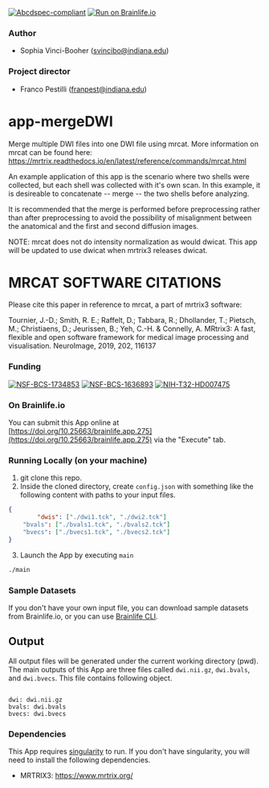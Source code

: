 
[![Abcdspec-compliant](https://img.shields.io/badge/ABCD_Spec-v1.1-green.svg)](https://github.com/brain-life/abcd-spec)
[![Run on Brainlife.io](https://img.shields.io/badge/Brainlife-bl.app.219-blue.svg)](https://doi.org/10.25663/brainlife.app.275)

### Author
- Sophia Vinci-Booher (svincibo@indiana.edu)

### Project director
- Franco Pestilli (franpest@indiana.edu)

# app-mergeDWI

Merge multiple DWI files into one DWI file using mrcat. More information on mrcat can be found here: https://mrtrix.readthedocs.io/en/latest/reference/commands/mrcat.html

An example application of this app is the scenario where two shells were collected, but each shell was collected with it's own scan. In this example, it is desireable to concatenate -- merge -- the two shells before analyzing.

It is recommended that the merge is performed before preprocessing rather than after preprocessing to avoid the possibility of misalignment between the anatomical and the first and second diffusion images.

NOTE: mrcat does not do intensity normalization as would dwicat. This app will be updated to use dwicat when mrtrix3 releases dwicat.

# MRCAT SOFTWARE CITATIONS

Please cite this paper in reference to mrcat, a part of mrtrix3 software:

Tournier, J.-D.; Smith, R. E.; Raffelt, D.; Tabbara, R.; Dhollander, T.; Pietsch, M.; Christiaens, D.; Jeurissen, B.; Yeh, C.-H. & Connelly, A. MRtrix3: A fast, flexible and open software framework for medical image processing and visualisation. NeuroImage, 2019, 202, 116137


### Funding 
[![NSF-BCS-1734853](https://img.shields.io/badge/NSF_BCS-1734853-blue.svg)](https://nsf.gov/awardsearch/showAward?AWD_ID=1734853)
[![NSF-BCS-1636893](https://img.shields.io/badge/NSF_BCS-1636893-blue.svg)](https://nsf.gov/awardsearch/showAward?AWD_ID=1636893)
[![NIH-T32-HD007475](https://img.shields.io/badge/NIH_T32-HD007475-blue.svg)](https://www.nichd.nih.gov/grants-contracts/training-careers/extramural/institutional)

### On Brainlife.io

You can submit this App online at [https://doi.org/10.25663/brainlife.app.275](https://doi.org/10.25663/brainlife.app.275) via the "Execute" tab.

### Running Locally (on your machine)

1. git clone this repo.
2. Inside the cloned directory, create `config.json` with something like the following content with paths to your input files.

```json
{
        "dwis": ["./dwi1.tck", "./dwi2.tck"] 
	"bvals": ["./bvals1.tck", "./bvals2.tck"]
	"bvecs": ["./bvecs1.tck", "./bvecs2.tck"]
}
```

3. Launch the App by executing `main`

```bash
./main
```

### Sample Datasets

If you don't have your own input file, you can download sample datasets from Brainlife.io, or you can use [Brainlife CLI](https://github.com/brain-life/cli).


## Output

All output files will be generated under the current working directory (pwd). The main outputs of this App are three files called `dwi.nii.gz`, `dwi.bvals`, and `dwi.bvecs`. This file contains following object.

```

dwi: dwi.nii.gz
bvals: dwi.bvals
bvecs: dwi.bvecs

```

### Dependencies

This App requires [singularity](https://www.sylabs.io/singularity/) to run. If you don't have singularity, you will need to install the following dependencies.  

  - MRTRIX3: https://www.mrtrix.org/

